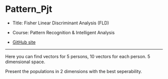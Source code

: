 # Pattern_Pjt

* Title: Fisher Linear Discriminant Analysis (FLD)

* Course: Pattern  Recognition & Intelligent Analysis

* [GitHub site](https://dimkatsi91.github.io/Pattern_Pjt/)

--------------------------------------------------------------------

Here you can find vectors for 5 persons, 10 vectors for each person.
5 dimensional space.

Present the populations in 2 dimensions with the best seperability.
